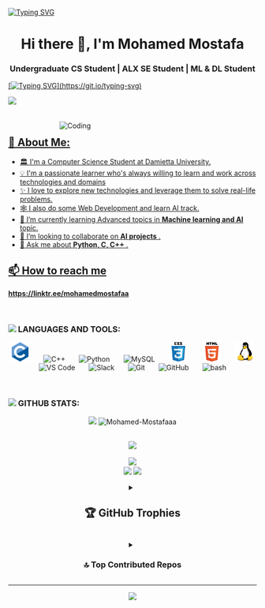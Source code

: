 <!-- @format -->

[![Typing SVG](https://readme-typing-svg.demolab.com?font=Fira+Code&pause=1000&width=435&lines=Hello+to+my+GitHub)](https://git.io/typing-svg)

<h1 align="center">Hi there 👋, I'm Mohamed Mostafa</h1>
<h3 align="center">Undergraduate CS Student | ALX SE Student | ML & DL Student</h3>

<p align="center">
  <a href="https://github.com/DenverCoder1/readme-typing-svg">
    
[![Typing SVG](https://readme-typing-svg.herokuapp.com?font=Fira+Code&size=40&pause=1000&color=00B116&center=true&vCenter=true&width=600&lines=Software+Engineer;Competitve+programmer;)](https://git.io/typing-svg)

</p>

![](https://visitcount.itsvg.in/api?id=Mohamed-Mostafaaa)

<!--<p>
  <img src="https://komarev.com/ghpvc/?username=Mohamed-Mostafaaa&label=Profile%20views&color=0e75b6&style=flat" alt="Mohamed-Mostafaaa" />
 </p>-->

<br>
<img align="right" alt="Coding" width="400" src="https://i.giphy.com/media/qgQUggAC3Pfv687qPC/giphy.webp">

## 💫 About Me:

- 🏛 I'm a Computer Science Student at Damietta University.
- 💡 I'm a passionate learner who's always willing to learn and work across technologies and domains
- ✨ I love to explore new technologies and leverage them to solve real-life problems.
- 🕸️ I also do some Web Development and learn AI track.
- 🌱 I’m currently learning Advanced topics in **Machine learning and AI** topic.
- 👯 I’m looking to collaborate on **AI projects** .
- 💬 Ask me about **Python, C, C++** .
  <br>

## 📫 How to reach me

**https://linktr.ee/mohamedmostafaa**

<br>

<h3><img src="https://camo.githubusercontent.com/beb64ff21c883e318e4f5db5231c2ba4175705bea1c9249e82a41ab375db4f75/68747470733a2f2f6d65646961322e67697068792e636f6d2f6d656469612f51737347456d706b79454f684243623765312f67697068792e6769663f6369643d656366303565343761306e336769316266716e74716d6f62386739616964316f796a327772336473336d67373030626c267269643d67697068792e676966" width="18"/>  LANGUAGES AND TOOLS:</h3>
    <p align="center">
        <img src="https://raw.githubusercontent.com/devicons/devicon/master/icons/c/c-original.svg" alt="c" width="40px" title="C"/>
        &#8287;&#8287;&#8287;&#8287;&#8287;
        <img src="https://cdn-icons-png.flaticon.com/512/6132/6132222.png" width=40px alt="C++" title="C++"/>
        &#8287;&#8287;&#8287;&#8287;&#8287;
        <img src="https://cdn-icons-png.flaticon.com/512/5968/5968350.png" width=40px alt="Python" title="Python"/>
        &#8287;&#8287;&#8287;&#8287;&#8287;
        <img src="https://cdn.iconscout.com/icon/free/png-256/mysql-3521596-2945040.png" width=40px alt="MySQL" title="MySQL"/>
        &#8287;&#8287;&#8287;&#8287;&#8287;
        <img src="https://raw.githubusercontent.com/devicons/devicon/master/icons/css3/css3-original-wordmark.svg" alt="css3" width=40px title = "CSS"/>
        &#8287;&#8287;&#8287;&#8287;&#8287;
        <img src="https://raw.githubusercontent.com/devicons/devicon/master/icons/html5/html5-original-wordmark.svg" alt="html5" width=40px title="HTML"/>
        &#8287;&#8287;&#8287;&#8287;&#8287;
        <img src="https://raw.githubusercontent.com/devicons/devicon/master/icons/linux/linux-original.svg" alt="linux" width=40px title="Linux"/>
        &#8287;&#8287;&#8287;&#8287;&#8287;
        <img src="https://cdn.iconscout.com/icon/free/png-256/visual-studio-code-1868941-1583105.png" width=40px alt="VS Code" title="VS Code"/>
        &#8287;&#8287;&#8287;&#8287;&#8287;
        <img src="https://cdn-icons-png.flaticon.com/512/2111/2111615.png" width=40px alt="Slack" title="Slack"/>
        &#8287;&#8287;&#8287;&#8287;&#8287;
        <img src="https://cdn.iconscout.com/icon/free/png-256/git-225996.png" width=40px alt="Git" title="Git"/>
        &#8287;&#8287;&#8287;&#8287;&#8287;
        <img src="https://cdn-icons-png.flaticon.com/512/25/25231.png" width=40px alt="GitHub" title="GitHub"/>
        &#8287;&#8287;&#8287;&#8287;&#8287;
        <img src="https://www.vectorlogo.zone/logos/gnu_bash/gnu_bash-icon.svg" alt="bash" width="40px" title="bash"/>
        &#8287;&#8287;&#8287;&#8287;&#8287;
    </p>

<br>
<h3 ><img src="https://camo.githubusercontent.com/beb64ff21c883e318e4f5db5231c2ba4175705bea1c9249e82a41ab375db4f75/68747470733a2f2f6d65646961322e67697068792e636f6d2f6d656469612f51737347456d706b79454f684243623765312f67697068792e6769663f6369643d656366303565343761306e336769316266716e74716d6f62386739616964316f796a327772336473336d67373030626c267269643d67697068792e676966" width="18"/> GITHUB STATS:</h3>
<div align="center">
    <img width="45%" src="https://github-readme-stats.vercel.app/api?username=Mohamed-Mostafaaa&theme=dark&layout=compact&show_icons=true&locale=en"/>
    <img width="50%" src="https://github-readme-streak-stats.herokuapp.com/?user=Mohamed-Mostafaaa&theme=dark&layout=compact&include_all_commits=true&show_icons=true" alt="Mohamed-Mostafaaa" />
</div>

<br>

<div align="center">

![](http://github-profile-summary-cards.vercel.app/api/cards/profile-details?username=Mohamed-Mostafaaa&theme=radical)

</div>

<div align="center">

![](https://github-readme-stats.vercel.app/api/top-langs/?username=Mohamed-Mostafaaa&layout=compact&theme=radical)<br>
![](http://github-profile-summary-cards.vercel.app/api/cards/repos-per-language?username=Mohamed-Mostafaaa&theme=radical) ![](http://github-profile-summary-cards.vercel.app/api/cards/most-commit-language?username=Mohamed-Mostafaaa&theme=radical)
<br>

<details close>
    <summary><h2>🏆 GitHub Trophies</h2></summary>
    <div align="center">
        <img src="https://github-profile-trophy.vercel.app/?username=Mohamed-Mostafaaa&theme=tokyonight&no-frame=true&no-bg=false&margin-w=20&margin-h=20&column=-1"/>
    </div>
</details>

<br>

<details close>
    <summary><h3>🔝 Top Contributed Repos</h3></summary>
    <div align="center">
        <img src="https://github-contributor-stats.vercel.app/api?username=Mohamed-Mostafaaa&limit=5&theme=algolia&combine_all_yearly_contributions=true"/>
    </div>
</details>

---

<!--
<details open>
    <summary><h3>✍️ Random Dev Quote</h3></summary>
    <div align="center">
        <img src="https://quotes-github-readme.vercel.app/api?type=horizontal&theme=tokyonight"/>
    </div>
</details> -->

<!--
## 😂 Random Dev Meme
<div align="center">
    <img src="https://rm.up.railway.app/" width="512px"/>
</div>



## 🐦 Latest Tweet
[![](https://gtce.itsvg.in/api?username=abdo_sharaf9)](https://github.com/VishwaGauravIn/github-twitter-card-embed)
 -->
 <p>
  <img src="https://img.shields.io/github/last-commit/Mohamed-Mostafaaa/Mohamed-Mostafaaa?color=blue&label=last%20updated&style=flat" />
</p>
